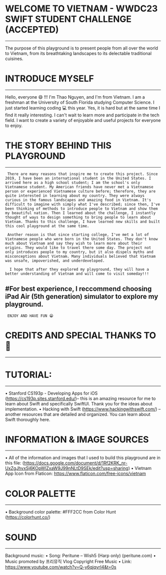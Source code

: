 #  WELCOME TO VIETNAM - WWDC23 SWIFT STUDENT CHALLENGE (ACCEPTED)
--------------------------------------------------------------------------------------------------------------------------------------
The purpose of this playground is to present people from all over the world to Vietnam, from its breathtaking landscapes to its delectable traditional cuisines. 


# INTRODUCE MYSELF
--------------------------------------------------------------------------------------------------------------------------------------
Hello, everyone 😄 !!! I'm Thao Nguyen, and I'm from Vietnam. I am a freshman at the University of South Florida studying Computer Science.  I just started learning coding 💻 this year. Yes, it is hard but at the same time I find it really interesting. I can't wait to learn more and participate in the tech field. I want to create a variety of enjoyable and useful projects for everyone to enjoy. 


# THE STORY BEHIND THIS PLAYGROUND
--------------------------------------------------------------------------------------------------------------------------------------
     There are many reasons that inspire me to create this project. Since 2019, I have been an international student in the United States. I arrived here as a high school student; I am the school's only Vietnamese student. My American friends have never met a Vietnamese person or experienced Vietnamese culture before; therefore, they are quite interested in learning about my country. They were always curious in the famous landscapes and amazing food in Vietnam. It's difficult to imagine with simply what I've described; since then, I've been thinking of methods to introduce people to Vietnam and show them my beautiful nation. Then I learned about the challenge, I instantly thought of ways to design something to bring people to learn about Vietnam. Thanks to this challenge, I have learned new skills and built this cool playground at the same time. 

     Another reason is that since starting college, I've met a lot of Vietnamese people who were born in the United States. They don't know much about Vietnam and say they wish to learn more about their origins. They would like to travel there some day. The project not only introduces people to my country, but it also dispels myths and misconceptions about Vietnam. Many individuals believed that Vietnam was unsafe, impoverished, and underdeveloped.

      I hope that after they explored my playground, they will have a better understanding of Vietnam and will come to visit someday!!!



#For best experience, I reccommend choosing iPad Air (5th generation) simulator to explore my playground.
--------------------------------------------------------------------------------------------------------------------------------------
     ENJOY AND HAVE FUN 😁


# CREDITS AND SPECIAL THANKS TO 🥰
--------------------------------------------------------------------------------------------------------------------------------------

   # TUTORIAL:
   --------------------------------------------------------------------------------------------------------------------------------
•    Stanford CS193p - Developing Apps for iOS (https://cs193p.sites.stanford.edu/)– this is an amazing resource for me to learn about Swift and specifically SwiftUI. Thank you for the ideas about implementation.
•    Hacking with Swift (https://www.hackingwithswift.com/) – another resources that are detailed and organized. You can learn about Swift thoroughly here.

   # INFORMATION & IMAGE SOURCES 
   --------------------------------------------------------------------------------------------------------------------------------
•   All of the information and images that I used to build this playground are in this file: (https://docs.google.com/document/d/1Rf2KRK_nr-UxZgJhvxSj6KOpWlZxaW9J99nNLtD9SEk/edit?usp=sharing)
•   Vietnam App Icon from Flaticon: https://www.flaticon.com/free-icons/vietnam


   # COLOR PALETTE
   --------------------------------------------------------------------------------------------------------------------------------
•    Background color palette: #FFF2CC from Color Hunt (https://colorhunt.co/)

   # SOUND
   ---------------------------------------------------------------------------------------------------------------------------------
Background music:
•    Song: Peritune – Wish5 (Harp only) (peritune.com)
•    Music promoted by 프리뮤직 Vlog Copyright Free Music
•    Link: https://www.youtube.com/watch?v=Q-y6qjqyrI4&t=0s


